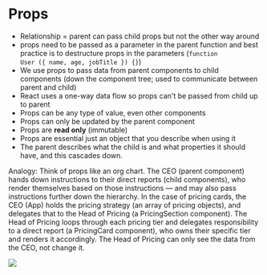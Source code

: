 # Props

- Relationship = parent can pass child props but not the other way around
- props need to be passed as a parameter in the parent function and best practice is to destructure props in the parameters (<code>function User ({ name, age, jobTitle }) {}</code>)
- We use props to pass data from parent components to child components (down the component tree; used to communicate between parent and child)
- React uses a one-way data flow so props can't be passed from child up to parent
- Props can be any type of value, even other components
- Props can only be updated by the parent component
- Props are <strong>read only</strong> (immutable)
- Props are essential just an object that you describe when using it
- The parent describes what the child is and what properties it should have, and this cascades down.

Analogy:
Think of props like an org chart. The CEO (parent component) hands down instructions to their direct reports (child components), who render themselves based on those instructions — and may also pass instructions further down the hierarchy.
In the case of pricing cards, the CEO (App) holds the pricing strategy (an array of pricing objects), and delegates that to the Head of Pricing (a PricingSection component). The Head of Pricing loops through each pricing tier and delegates responsibility to a direct report (a PricingCard component), who owns their specific tier and renders it accordingly.
The Head of Pricing can only see the data from the CEO, not change it.

![](/assets/props.png)
